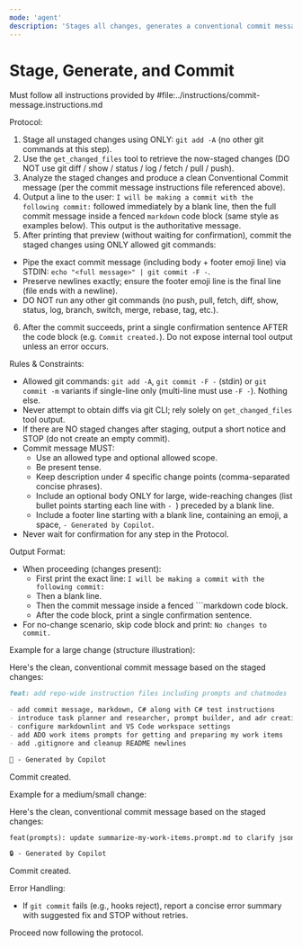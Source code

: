 ```yaml
---
mode: 'agent'
description: 'Stages all changes, generates a conventional commit message, shows it to the user, and commits using only git add/commit'
---
```


# Stage, Generate, and Commit

Must follow all instructions provided by #file:../instructions/commit-message.instructions.md

Protocol:
1. Stage all unstaged changes using ONLY: `git add -A` (no other git commands at this step).
2. Use the `get_changed_files` tool to retrieve the now-staged changes (DO NOT use git diff / show / status / log / fetch / pull / push).
3. Analyze the staged changes and produce a clean Conventional Commit message (per the commit message instructions file referenced above).
4. Output a line to the user: `I will be making a commit with the following commit:` followed immediately by a blank line, then the full commit message inside a fenced `markdown` code block (same style as examples below). This output is the authoritative message.
5. After printing that preview (without waiting for confirmation), commit the staged changes using ONLY allowed git commands:
  - Pipe the exact commit message (including body + footer emoji line) via STDIN: `echo "<full message>" | git commit -F -`.
  - Preserve newlines exactly; ensure the footer emoji line is the final line (file ends with a newline).
  - DO NOT run any other git commands (no push, pull, fetch, diff, show, status, log, branch, switch, merge, rebase, tag, etc.).
6. After the commit succeeds, print a single confirmation sentence AFTER the code block (e.g. `Commit created.`). Do not expose internal tool output unless an error occurs.

Rules & Constraints:
- Allowed git commands: `git add -A`, `git commit -F -` (stdin) or `git commit -m` variants if single-line only (multi-line must use `-F -`). Nothing else.
- Never attempt to obtain diffs via git CLI; rely solely on `get_changed_files` tool output.
- If there are NO staged changes after staging, output a short notice and STOP (do not create an empty commit).
- Commit message MUST:
  - Use an allowed type and optional allowed scope.
  - Be present tense.
  - Keep description under 4 specific change points (comma-separated concise phrases).
  - Include an optional body ONLY for large, wide-reaching changes (list bullet points starting each line with `- `) preceded by a blank line.
  - Include a footer line starting with a blank line, containing an emoji, a space, `- Generated by Copilot`.
- Never wait for confirmation for any step in the Protocol.

Output Format:
- When proceeding (changes present):
  - First print the exact line: `I will be making a commit with the following commit:`
  - Then a blank line.
  - Then the commit message inside a fenced ```markdown code block.
  - After the code block, print a single confirmation sentence.
- For no-change scenario, skip code block and print: `No changes to commit.`

Example for a large change (structure illustration):
<!-- <example-commit-and-commit-action-large> -->
Here's the clean, conventional commit message based on the staged changes:

```markdown
feat: add repo-wide instruction files including prompts and chatmodes

- add commit message, markdown, C# along with C# test instructions
- introduce task planner and researcher, prompt builder, and adr creation chatmodes
- configure markdownlint and VS Code workspace settings
- add ADO work items prompts for getting and preparing my work items
- add .gitignore and cleanup README newlines

🧭 - Generated by Copilot
```
Commit created.
<!-- </example-commit-and-commit-action-large> -->

Example for a medium/small change:
<!-- <example-commit-and-commit-action> -->
Here's the clean, conventional commit message based on the staged changes:

```markdown
feat(prompts): update summarize-my-work-items.prompt.md to clarify json output, correct get-my-work-items.prompt.md to fallback to wit_my_work_items

🔒 - Generated by Copilot
```
Commit created.
<!-- </example-commit-and-commit-action> -->

Error Handling:
- If `git commit` fails (e.g., hooks reject), report a concise error summary with suggested fix and STOP without retries.

Proceed now following the protocol.
